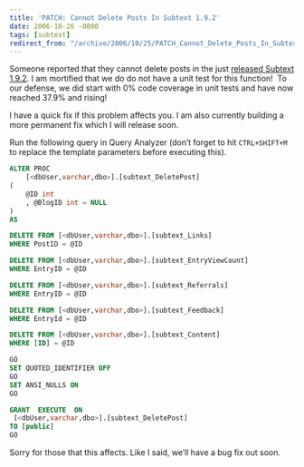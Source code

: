 ```yaml
---
title: 'PATCH: Cannot Delete Posts In Subtext 1.9.2'
date: 2006-10-26 -0800
tags: [subtext]
redirect_from: "/archive/2006/10/25/PATCH_Cannot_Delete_Posts_In_Subtext_1.9.2.aspx/"
---
```


Someone reported that they cannot delete posts in the just [released
Subtext
1.9.2](https://haacked.com/archive/2006/10/25/Subtext_1.9.2_quotShields_Upquot_Edition_Released.aspx "Subtext 1.9.2 released!").
I am mortified that we do do not have a unit test for this function!  To
our defense, we did start with 0% code coverage in unit tests and have
now reached 37.9% and rising!

I have a quick fix if this problem affects you. I am also currently
building a more permanent fix which I will release soon.

Run the following query in Query Analyzer (don’t forget to hit
`CTRL+SHIFT+M` to replace the template parameters before executing
this).

```sql
ALTER PROC 
    [<dbUser,varchar,dbo>].[subtext_DeletePost]
(
    @ID int
    , @BlogID int = NULL
)
AS

DELETE FROM [<dbUser,varchar,dbo>].[subtext_Links] 
WHERE PostID = @ID

DELETE FROM [<dbUser,varchar,dbo>].[subtext_EntryViewCount] 
WHERE EntryID = @ID

DELETE FROM [<dbUser,varchar,dbo>].[subtext_Referrals] 
WHERE EntryID = @ID

DELETE FROM [<dbUser,varchar,dbo>].[subtext_Feedback] 
WHERE EntryId = @ID

DELETE FROM [<dbUser,varchar,dbo>].[subtext_Content] 
WHERE [ID] = @ID

GO
SET QUOTED_IDENTIFIER OFF 
GO
SET ANSI_NULLS ON 
GO

GRANT  EXECUTE  ON 
 [<dbUser,varchar,dbo>].[subtext_DeletePost]  
TO [public]
GO
```

Sorry for those that this affects. Like I said, we’ll have a bug fix out
soon.


